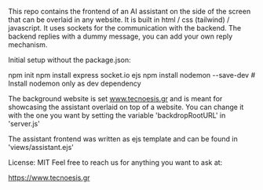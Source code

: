 This repo contains the frontend of an AI assistant on the side of the screen that can be overlaid in any website.
It is built in html / css (tailwind) / javascript.
It uses sockets for the communication with the backend.
The backend replies with a dummy message, you can add your own reply mechanism.


Initial setup without the package.json:

npm init
npm install express socket.io ejs
npm install nodemon --save-dev # Install nodemon only as dev dependency

The background website is set www.tecnoesis.gr and is meant for showcasing the assistant overlaid on top of a website. 
You can change it with the one you want by setting the variable 'backdropRootURL' in 'server.js'

The assistant frontend was written as ejs template and can be found in 'views/assistant.ejs'

License: MIT
Feel free to reach us for anything you want to ask at:

https://www.tecnoesis.gr

